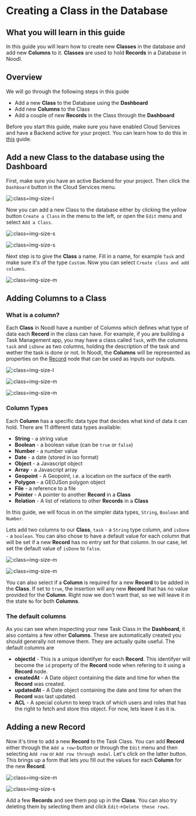 # Creating a Class in the Database

## What you will learn in this guide
In this guide you will learn how to create new **Classes** in the database and add new **Columns** to it. **Classes** are used to hold **Records** in a Database in Noodl.

## Overview
We will go through the following steps in this guide
- Add a new **Class** to the Database using the **Dashboard**
- Add new **Columns** to the Class
- Add a couple of new **Records** in the Class through the **Dashboard**

Before you start this guide, make sure you have enabled Cloud Services and have a Backend active for your project. You can learn how to do this in [this](/guides/working-with-data/cloud-data/creating-backend/) guide.

## Add a new Class to the database using the **Dashboard**
First, make sure you have an active Backend for your project. Then click the `Dashboard` button in the Cloud Services menu.

![](../creating-backend/dashboard-1.png ':class=img-size-l')

Now you can add a new Class to the database either by clicking the yellow button `Create a Class` in the menu to the left, or open the `Edit` menu and select `Add a Class`.

![](create-class-1.png ':class=img-size-s')

![](create-class-2.png ':class=img-size-s')

Next step is to give the **Class** a name. Fill in a name, for example `Task` and make sure it's of the type `Custom`. Now you can select `Create class and add columns`.

![](add-class.png ':class=img-size-m')

## Adding Columns to a Class

### What is a column?
Each **Class** in Noodl have a number of Columns which defines what type of data each **Record** in the class can have. For example, if you are building a Task Management app, you may have a class called `Task`, with the columns `task` and `isDone` as two columns, holding the description of the task and wether the task is done or not. In Noodl, the **Columns** will be represented as properties on the [Record](/nodes/data/cloud-data/record/) node that can be used as inputs our outputs.

![](class.png ':class=img-size-l')

![](record-1.png ':class=img-size-m')

![](record-2.png ':class=img-size-m')

### Column Types
Each **Column** has a specific data type that decides what kind of data it can hold.
There are 11 different data types available:
* **String** - a string value
* **Boolean** - a boolean value (can be `true` or `false`)
* **Number** - a number value
* **Date** - a date (stored in iso format)
* **Object** - a Javascript object
* **Array** - a Javascript array
* **Geopoint** - A Geopoint, i.e. a location on the surface of the earth
* **Polygon** - a GEOJSon polygon object
* **File** - a reference to a file
* **Pointer** - A pointer to another **Record** in a **Class**
* **Relation** - A list of relations to other **Records** in a **Class**

In this guide, we will focus in on the simpler data types, `String`, `Boolean` and `Number`.

Lets add two columns to our **Class**, `task` - a `String` type column, and `isDone` - a `boolean`. You can also chose to have a default value for each column that will be set if a new **Record** has no entry set for that column. In our case, let set the default value of `isDone` to `false`.

![](add-new-column.png ':class=img-size-m')

![](add-new-column-2.png ':class=img-size-m')

You can also select if a **Column** is required for a new **Record** to be added in the **Class**. If set to `true`, the insertion will any new **Record** that has no value provided for the **Column**. Right now we don't want that, so we will leave it in the state `No` for both **Columns**.

### The default columns
As you can see when inspecting your new Task Class in the **Dashboard**, it also contains a few other **Columns**. These are automatically created you should generally not remove them. They are actually quite useful. The default columns are

* **objectId** - This is a unique identifyer for each **Record**. This identifyer will become the `id` property of the **Record** node when refering to it using a **Record** node.
* **createdAt** - A Date object containing the date and time for when the **Record** was created.
* **updatedAt** - A Date object containing the date and time for when the **Record** was last updated.
* **ACL** - A special column to keep track of which users and roles that has the right to fetch and store this object. For now, lets leave it as it is.

## Adding a new Record
Now it's time to add a new **Record** to the Task Class. You can add **Record** either through the `Add a row`-button or through the `Edit` menu and then selecting `Add row` or `Add row through modal`. Let's click on the latter button. This brings up a form that lets you fill out the values for each **Column** for the new **Record**.

![](add-row-1.png ':class=img-size-m')

![](add-row-2.png ':class=img-size-s')

Add a few **Records** and see them pop up in the **Class**. You can also try deleting them by selecting them and click `Edit`->`Delete these rows`.

